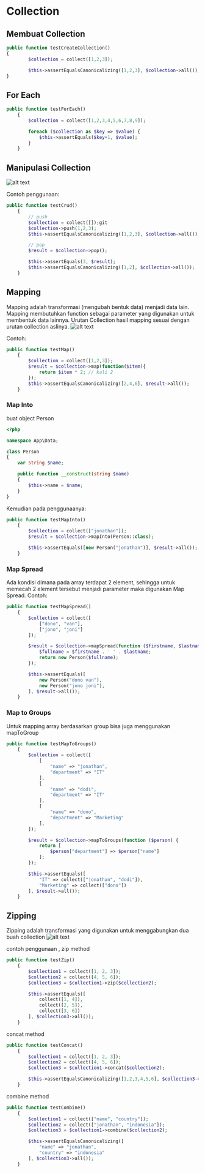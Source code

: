 # Collection

## Membuat Collection
```php
public function testCreateCollection() 
{
        $collection = collect([1,2,3]);

        $this->assertEqualsCanonicalizing([1,2,3], $collection->all());
}
```

## For Each
```php
public function testForEach()
    {
        $collection = collect([1,2,3,4,5,6,7,8,9]);

        foreach ($collection as $key => $value) {
            $this->assertEquals($key+1, $value);
        }
    }
```

## Manipulasi Collection
![alt text](image.png)

Contoh penggunaan:
```php
public function testCrud()
    {
        // push 
        $collection = collect([]);git 
        $collection->push(1,2,3);
        $this->assertEqualsCanonicalizing([1,2,3], $collection->all());

        // pop
        $result = $collection->pop();

        $this->assertEquals(3, $result);
        $this->assertEqualsCanonicalizing([1,2], $collection->all());
    }
```

## Mapping
Mapping adalah transformasi (mengubah bentuk data) menjadi data lain. Mapping membutuhkan function sebagai parameter yang digunakan untuk membentuk data lainnya. Urutan Collection hasil mapping sesuai dengan urutan collection aslinya.
![alt text](image-1.png)

Contoh:
```php
public function testMap()
    {
        $collection = collect([1,2,3]);
        $result = $collection->map(function($item){
            return $item * 2; // kali 2
        });
        $this->assertEqualsCanonicalizing([2,4,6], $result->all());
    }
```

### Map Into
buat object Person
```php
<?php

namespace App\Data;

class Person
{
    var string $name;

    public function __construct(string $name)
    {
        $this->name = $name;
    }
}

```

Kemudian pada penggunaanya:
```php
public function testMapInto()
    {
        $collection = collect(["jonathan"]);
        $result = $collection->mapInto(Person::class);

        $this->assertEquals([new Person("jonathan")], $result->all());
    }
```

### Map Spread
Ada kondisi dimana pada array terdapat 2 element, sehingga untuk memecah 2 element tersebut menjadi parameter maka digunakan Map Spread. Contoh:
```php
public function testMapSpread()
    {
        $collection = collect([
            ["dono", "van"],
            ["jono", "joni"]
        ]);

        $result = $collection->mapSpread(function ($firstname, $lastname) {
            $fullname = $firstname . ' ' . $lastname;
            return new Person($fullname);
        });

        $this->assertEquals([
            new Person("dono van"),
            new Person("jono joni"),
        ], $result->all());
    }
```

### Map to Groups
Untuk mapping array berdasarkan group bisa juga menggunakan mapToGroup
```php
public function testMapToGroups()
    {
        $collection = collect([
            [
                "name" => "jonathan",
                "department" => "IT"
            ],
            [
                "name" => "dodi",
                "department" => "IT"
            ],
            [
                "name" => "dono",
                "department" => "Marketing"
            ],
        ]);

        $result = $collection->mapToGroups(function ($person) {
            return [
                $person["department"] => $person["name"]
            ];
        });

        $this->assertEquals([
            "IT" => collect(["jonathan", "dodi"]),
            "Marketing" => collect(["dono"])
        ], $result->all());
    }
```

## Zipping
Zipping adalah transformasi yang digunakan untuk menggabungkan dua buah collection
![alt text](image-2.png)

contoh penggunaan , zip method
```php
public function testZip()
    {
        $collection1 = collect([1, 2, 3]);
        $collection2 = collect([4, 5, 6]);
        $collection3 = $collection1->zip($collection2);

        $this->assertEquals([
            collect([1, 4]),
            collect([2, 5]),
            collect([3, 6])
        ], $collection3->all());
    }
```
concat method
```php
public function testConcat()
    {
        $collection1 = collect([1, 2, 3]);
        $collection2 = collect([4, 5, 6]);
        $collection3 = $collection1->concat($collection2);

        $this->assertEqualsCanonicalizing([1,2,3,4,5,6], $collection3->all());
    }
```
combine method
```php
public function testCombine()
    {
        $collection1 = collect(["name", "country"]);
        $collection2 = collect(["jonathan", "indonesia"]);
        $collection3 = $collection1->combine($collection2);

        $this->assertEqualsCanonicalizing([
            "name" => "jonathan",
            "country" => "indonesia"
        ], $collection3->all());
    }
```
